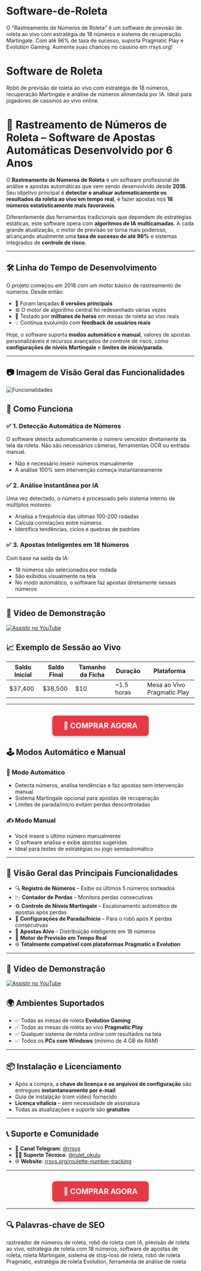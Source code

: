 # Software-de-Roleta
O "Rastreamento de Números de Roleta" é um software de previsão de roleta ao vivo com estratégia de 18 números e sistema de recuperação Martingale. Com até 96% de taxa de sucesso, suporta Pragmatic Play e Evolution Gaming. Aumente suas chances no cassino em rrsys.org!

# Software de Roleta
Robô de previsão de roleta ao vivo com estratégia de 18 números, recuperação Martingale e análise de números alimentada por IA. Ideal para jogadores de cassinos ao vivo online.

# 🧠 Rastreamento de Números de Roleta – Software de Apostas Automáticas Desenvolvido por 6 Anos

O **Rastreamento de Números de Roleta** é um software profissional de análise e apostas automáticas que vem sendo desenvolvido desde **2018**. Seu objetivo principal é **detectar e analisar automaticamente os resultados da roleta ao vivo em tempo real**, e fazer apostas nos **18 números estatisticamente mais favoráveis**.

Diferentemente das ferramentas tradicionais que dependem de estratégias estáticas, este software opera com **algoritmos de IA multicamadas**. A cada grande atualização, o motor de previsão se torna mais poderoso, alcançando atualmente uma **taxa de sucesso de até 96%** e sistemas integrados de **controle de risco**.

---

## 🛠️ Linha do Tempo de Desenvolvimento

O projeto começou em 2018 com um motor básico de rastreamento de números. Desde então:

- 🔁 Foram lançadas **6 versões principais**
- ⚙️ O motor de algoritmo central foi redesenhado várias vezes
- 🧪 Testado por **milhares de horas** em mesas de roleta ao vivo reais
- 💡 Continua evoluindo com **feedback de usuários reais**

Hoje, o software suporta **modos automático e manual**, valores de apostas personalizáveis e recursos avançados de controle de risco, como **configurações de níveis Martingale** e **limites de início/parada**.

---

## 📷 Imagem de Visão Geral das Funcionalidades

![Funcionalidades](https://rrsys.org/wp-content/uploads/2022/09/Roulette-Number-Tracking-features-overview.png)

## 🤖 Como Funciona

### ✅ 1. Detecção Automática de Números
O software detecta automaticamente o número vencedor diretamente da tela da roleta. Não são necessários câmeras, ferramentas OCR ou entrada manual.

- Não é necessário inserir números manualmente
- A análise 100% sem intervenção começa instantaneamente

### ✅ 2. Análise Instantânea por IA
Uma vez detectado, o número é processado pelo sistema interno de múltiplos motores:

- Analisa a frequência das últimas 100-200 rodadas
- Calcula correlações entre números
- Identifica tendências, ciclos e quebras de padrões

### ✅ 3. Apostas Inteligentes em 18 Números
Com base na saída da IA:

- 18 números são selecionados por rodada
- São exibidos visualmente na tela
- No modo automático, o software faz apostas diretamente nesses números

---

## 🎥 Vídeo de Demonstração

[![Assistir no YouTube](https://i.ytimg.com/vi/EwKxHeAxPmk/maxresdefault.jpg)](https://youtu.be/EwKxHeAxPmk?si=eyJwQzLtdvm14X5u)

## 📈 Exemplo de Sessão ao Vivo

| Saldo Inicial | Saldo Final | Tamanho da Ficha | Duração | Plataforma |
|---------------|-------------|------------------|---------|------------|
| $37,400       | $38,500     | $10              | ~1.5 horas | Mesa ao Vivo Pragmatic Play |

---

<h2 align="center">
  <a href="https://rrsys.org/roulette-number-tracking/" target="_blank" style="text-decoration: none;">
    <span style="
      display: inline-block;
      background-color: #e63946;
      color: white;
      font-size: 20px;
      padding: 15px 30px;
      border-radius: 8px;
      font-weight: bold;
      box-shadow: 0 4px 6px rgba(0, 0, 0, 0.2);
    ">
      🛒 COMPRAR AGORA
    </span>
  </a>
</h2>

## 🕹️ Modos Automático e Manual

### 🔄 Modo Automático
- Detecta números, analisa tendências e faz apostas sem intervenção manual
- Sistema Martingale opcional para apostas de recuperação
- Limites de parada/início evitam perdas descontroladas

### ✍️ Modo Manual
- Você insere o último número manualmente
- O software analisa e exibe apostas sugeridas
- Ideal para testes de estratégias ou jogo semiautomático

---

## 🧩 Visão Geral das Principais Funcionalidades

- 🔍 **Registro de Números** – Exibe os últimos 5 números sorteados
- 📉 **Contador de Perdas** – Monitora perdas consecutivas
- ♻️ **Controle de Níveis Martingale** – Escalonamento automático de apostas após perdas
- 🛑 **Configurações de Parada/Início** – Para o robô após X perdas consecutivas
- 🎯 **Apostas Alvo** – Distribuição inteligente em 18 números
- 🧠 **Motor de Previsão em Tempo Real**
- 🌐 **Totalmente compatível com plataformas Pragmatic e Evolution**

---

## 🎥 Vídeo de Demonstração
[![Assistir no YouTube](https://i.ytimg.com/vi/UPvD4pJHQvA/maxresdefault.jpg)](https://www.youtube.com/watch?v=M6NJ4FWKcQ8)

## 🌍 Ambientes Suportados

- ✅ Todas as mesas de roleta **Evolution Gaming**
- ✅ Todas as mesas de roleta ao vivo **Pragmatic Play**
- ✅ Qualquer sistema de roleta online com resultados na tela
- ✅ Todos os **PCs com Windows** (mínimo de 4 GB de RAM)

---

## 📦 Instalação e Licenciamento

- Após a compra, a **chave de licença e os arquivos de configuração** são entregues **instantaneamente por e-mail**
- Guia de instalação (com vídeo) fornecido
- **Licença vitalícia** – sem necessidade de assinatura
- Todas as atualizações e suporte são **gratuitos**

---

## 📞 Suporte e Comunidade

- 💬 **Canal Telegram**: [@rrsys](https://t.me/rrsys)
- 🧑‍💻 **Suporte Técnico**: [@rulet_okulu](https://telegram.me/rulet_okulu)
- 🌐 **Website**: [rrsys.org/roulette-number-tracking](https://rrsys.org/roulette-number-tracking)

---

<h2 align="center">
  <a href="https://rrsys.org/roulette-number-tracking/" target="_blank" style="text-decoration: none;">
    <span style="
      display: inline-block;
      background-color: #e63946;
      color: white;
      font-size: 20px;
      padding: 15px 30px;
      border-radius: 8px;
      font-weight: bold;
      box-shadow: 0 4px 6px rgba(0, 0, 0, 0.2);
    ">
      🛒 COMPRAR AGORA
    </span>
  </a>
</h2>

---

## 🔍 Palavras-chave de SEO

rastreador de números de roleta, robô de roleta com IA, previsão de roleta ao vivo, estratégia de roleta com 18 números, software de apostas de roleta, roleta Martingale, sistema de stop-loss de roleta, robô de roleta Pragmatic, estratégia de roleta Evolution, ferramenta de análise de roleta
